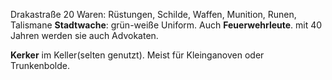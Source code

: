Drakastraße 20
Waren: Rüstungen, Schilde, Waffen, Munition, Runen, Talismane
**Stadtwache**: grün-weiße Uniform. 
Auch **Feuerwehrleute**.
mit 40 Jahren werden sie auch Advokaten.

**Kerker** im Keller(selten genutzt).
Meist für Kleinganoven oder Trunkenbolde.
